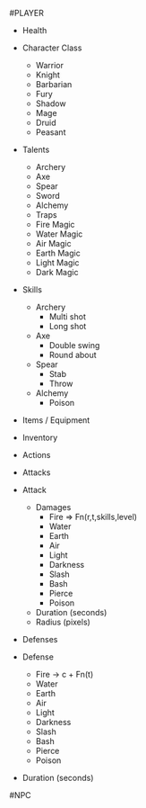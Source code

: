#PLAYER
- Health

- Character Class
  - Warrior
  - Knight
  - Barbarian
  - Fury
  - Shadow
  - Mage
  - Druid
  - Peasant

- Talents
  - Archery
  - Axe
  - Spear
  - Sword
  - Alchemy
  - Traps
  - Fire Magic
  - Water Magic
  - Air Magic
  - Earth Magic
  - Light Magic
  - Dark Magic

- Skills
  - Archery
    - Multi shot
    - Long shot
  - Axe
    - Double swing
    - Round about
  - Spear
    - Stab
    - Throw
  - Alchemy
    - Poison


- Items / Equipment


- Inventory


- Actions


- Attacks
- Attack
  - Damages
     - Fire => Fn(r,t,skills,level)
     - Water
     - Earth
     - Air
     - Light
     - Darkness
     - Slash
     - Bash
     - Pierce
     - Poison
  - Duration (seconds)
  - Radius (pixels)


- Defenses
- Defense
    - Fire -> c + Fn(t)
    - Water
    - Earth
    - Air
    - Light
    - Darkness
    - Slash
    - Bash
    - Pierce
    - Poison
 - Duration (seconds)


#NPC
